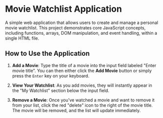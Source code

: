 # Movie Watchlist Application

A simple web application that allows users to create and manage a personal movie watchlist. This project demonstrates core JavaScript concepts, including functions, arrays, DOM manipulation, and event handling,  within a single HTML file.

## How to Use the Application

1.  **Add a Movie**: Type the title of a movie into the input field labeled "Enter movie title". You can then either click the **Add Movie** button or simply press the `Enter` key on your keyboard.
    
2.  **View Your Watchlist**: As you add movies, they will instantly appear in the "My Watchlist" section below the input field.
    
3.  **Remove a Movie**: Once you've watched a movie and want to remove it from your list, click the red "delete" icon to the right of the movie title. The movie will be removed, and the list will update immediately.